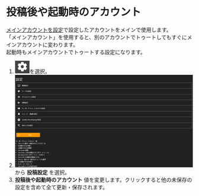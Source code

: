 # 投稿後や起動時のアカウント
[メインアカウントを設定](https://docs.thedesk.top/account/main)で設定したアカウントをメインで使用します。  
「メインアカウント」を使用すると、別のアカウントでトゥートしてもすぐにメインアカウントに変わります。  
起動時もメインアカウントでトゥートする設定になります。  

1. ![settings1](https://raw.githubusercontent.com/cutls/TheDeskDocs/master/media/settings1.png)を選択。
1. ![settings2](https://raw.githubusercontent.com/cutls/TheDeskDocs/master/media/settings2.png)から __投稿設定__ を選択。
1.  __投稿後や起動時のアカウント__ 値を変更します。クリックすると他の未保存の設定を含めて全て更新・保存されます。

